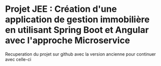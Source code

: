 # Projet JEE : Création d'une application de gestion immobilière en utilisant Spring Boot et Angular avec l'approche Microservice

Recuperation du projet sur github avec la version ancienne pour continuer avec celle-ci